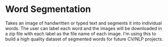 # Word Segmentation
Takes an image of handwritten or typed text and segments it into individual words. The user can label each word and the images will be downloaded in a zip file with each label as the file name of each image. I'm using this to build a high quality dataset of segmented words for future CV/NLP projects. 

